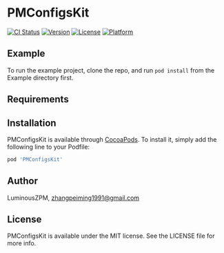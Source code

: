 # PMConfigsKit

[![CI Status](https://img.shields.io/travis/LuminousZPM/PMConfigsKit.svg?style=flat)](https://travis-ci.org/LuminousZPM/PMConfigsKit)
[![Version](https://img.shields.io/cocoapods/v/PMConfigsKit.svg?style=flat)](https://cocoapods.org/pods/PMConfigsKit)
[![License](https://img.shields.io/cocoapods/l/PMConfigsKit.svg?style=flat)](https://cocoapods.org/pods/PMConfigsKit)
[![Platform](https://img.shields.io/cocoapods/p/PMConfigsKit.svg?style=flat)](https://cocoapods.org/pods/PMConfigsKit)

## Example

To run the example project, clone the repo, and run `pod install` from the Example directory first.

## Requirements

## Installation

PMConfigsKit is available through [CocoaPods](https://cocoapods.org). To install
it, simply add the following line to your Podfile:

```ruby
pod 'PMConfigsKit'
```

## Author

LuminousZPM, zhangpeiming1991@gmail.com

## License

PMConfigsKit is available under the MIT license. See the LICENSE file for more info.
